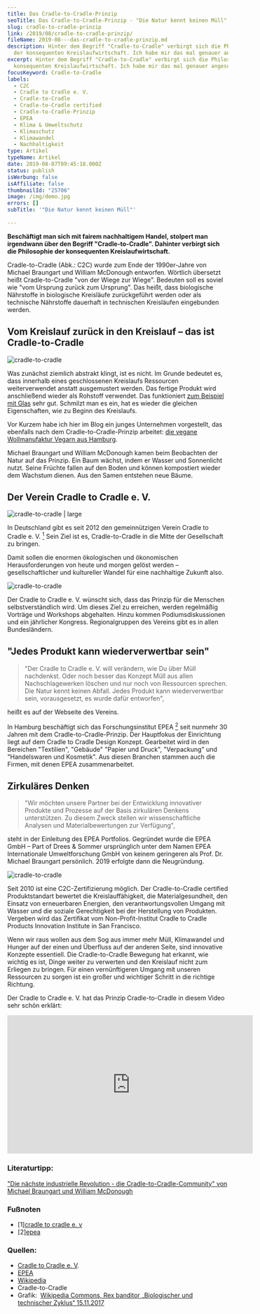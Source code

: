 ```yaml
---
title: Das Cradle-to-Cradle-Prinzip
seoTitle: Das Cradle-to-Cradle-Prinzip - "Die Natur kennt keinen Müll"
slug: cradle-to-cradle-prinzip
link: /2019/08/cradle-to-cradle-prinzip/
fileName: 2019-08---das-cradle-to-cradle-prinzip.md
description: Hinter dem Begriff "Cradle-to-Cradle" verbirgt sich die Philosophie
  der konsequenten Kreislaufwirtschaft. Ich habe mir das mal genauer angeschaut.
excerpt: Hinter dem Begriff "Cradle-to-Cradle" verbirgt sich die Philosophie der
  konsequenten Kreislaufwirtschaft. Ich habe mir das mal genauer angeschaut.
focusKeyword: Cradle-to-Cradle
labels:
  - C2C
  - Cradle to Cradle e. V.
  - Cradle-to-Cradle
  - Cradle-to-Cradle certified
  - Cradle-to-Cradle-Prinzip
  - EPEA
  - Klima & Umweltschutz
  - Klimaschutz
  - Klimawandel
  - Nachhaltigkeit
type: Artikel
typeName: Artikel
date: 2019-08-07T09:45:18.000Z
status: publish
isWerbung: false
isAffiliate: false
thumbnailId: "25706"
image: /img/demo.jpg
errors: []
subTitle: '"Die Natur kennt keinen Müll"'
  
---
```


**Beschäftigt man sich mit fairem nachhaltigem Handel, stolpert man irgendwann
über den Begriff "Cradle-to-Cradle". Dahinter verbirgt sich die Philosophie der
konsequenten Kreislaufwirtschaft.**

Cradle-to-Cradle (Abk.: C2C) wurde zum Ende der 1990er-Jahre von Michael
Braungart und William McDonough entworfen. Wörtlich übersetzt heißt
Cradle-to-Cradle "von der Wiege zur Wiege". Bedeuten soll es soviel wie "vom
Ursprung zurück zum Ursprung". Das heißt, dass biologische Nährstoffe in
biologische Kreisläufe zurückgeführt werden oder als technische Nährstoffe
dauerhaft in technischen Kreisläufen eingebunden werden.

## Vom Kreislauf zurück in den Kreislauf – das ist Cradle-to-Cradle

![cradle-to-cradle](http://cardamonchai.com/wp-content/uploads/2019/08/cradle-to-cradle-3-400x266.jpg)

Was zunächst ziemlich abstrakt klingt, ist es nicht. Im Grunde bedeutet es, dass
innerhalb eines geschlossenen Kreislaufs Ressourcen weiterverwendet anstatt
ausgemustert werden. Das fertige Produkt wird anschließend wieder als Rohstoff
verwendet. Das funktioniert
[zum Beispiel mit Glas](/2018/07/glas-statt-plastik/) sehr gut. Schmilzt man es
ein, hat es wieder die gleichen Eigenschaften, wie zu Beginn des Kreislaufs.

Vor Kurzem habe ich hier im Blog ein junges Unternehmen vorgestellt, das
ebenfalls nach dem Cradle-to-Cradle-Prinzip arbeitet:
[die vegane Wollmanufaktur Vegarn aus Hamburg](/2019/08/vegane-wolle-vegarn-interview/).

Michael Braungart und William McDonough kamen beim Beobachten der Natur auf das
Prinzip. Ein Baum wächst, indem er Wasser und Sonnenlicht nutzt. Seine Früchte
fallen auf den Boden und können kompostiert wieder dem Wachstum dienen. Aus den
Samen entstehen neue Bäume.

## Der Verein Cradle to Cradle e. V.

![cradle-to-cradle | large](http://cardamonchai.com/wp-content/uploads/2019/08/cradle-to-cradle-1-520x276.jpg "Biologischer und technischer Zyklus. Grafik: Wikipedia Commons, Rex banditor")

In Deutschland gibt es seit 2012 den gemeinnützigen Verein Cradle to Cradle e.
V. [<sup>1</sup>](#1) Sein Ziel ist es, Cradle-to-Cradle in die Mitte der
Gesellschaft zu bringen.

Damit sollen die enormen ökologischen und ökonomischen Herausforderungen von
heute und morgen gelöst werden – gesellschaftlicher und kultureller Wandel für
eine nachhaltige Zukunft also.

![cradle-to-cradle](http://cardamonchai.com/wp-content/uploads/2019/08/cradle-to-cradle-2-400x601.jpg)

Der Cradle to Cradle e. V. wünscht sich, dass das Prinzip für die Menschen
selbstverständlich wird. Um dieses Ziel zu erreichen, werden regelmäßig Vorträge
und Workshops abgehalten. Hinzu kommen Podiumsdiskussionen und ein jährlicher
Kongress. Regionalgruppen des Vereins gibt es in allen Bundesländern.

## "Jedes Produkt kann wiederverwertbar sein"

> "Der Cradle to Cradle e. V. will verändern, wie Du über Müll nachdenkst. Oder
> noch besser das Konzept Müll aus allen Nachschlagewerken löschen und nur noch
> von Ressourcen sprechen. Die Natur kennt keinen Abfall. Jedes Produkt kann
> wiederverwertbar sein, vorausgesetzt, es wurde dafür entworfen",

heißt es auf der Webseite des Vereins.

In Hamburg beschäftigt sich das Forschungsinstitut EPEA [<sup>2</sup>](#2) seit
nunmehr 30 Jahren mit dem Cradle-to-Cradle-Prinzip. Der Hauptfokus der
Einrichtung liegt auf dem Cradle to Cradle Design Konzept. Gearbeitet wird in
den Bereichen "Textilien", "Gebäude" "Papier und Druck", "Verpackung" und
"Handelswaren und Kosmetik". Aus diesen Branchen stammen auch die Firmen, mit
denen EPEA zusammenarbeitet.

## Zirkuläres Denken

> "Wir möchten unsere Partner bei der Entwicklung innovativer Produkte und
> Prozesse auf der Basis zirkulären Denkens unterstützen. Zu diesem Zweck
> stellen wir wissenschaftliche Analysen und Materialbewertungen zur Verfügung",

steht in der Einleitung des EPEA Portfolios. Gegründet wurde die EPEA GmbH –
Part of Drees &amp; Sommer ursprünglich unter dem Namen EPEA Internationale
Umweltforschung GmbH von keinem geringeren als Prof. Dr. Michael Braungart
persönlich. 2019 erfolgte dann die Neugründung.

![cradle-to-cradle](http://cardamonchai.com/wp-content/uploads/2019/08/cradle-to-cradle-4-400x266.jpg)

Seit 2010 ist eine C2C-Zertifizierung möglich. Der Cradle-to-Cradle certified
Produktstandart bewertet die Kreislauffähigkeit, die Materialgesundheit, den
Einsatz von erneuerbaren Energien, den verantwortungsvollen Umgang mit Wasser
und die soziale Gerechtigkeit bei der Herstellung von Produkten. Vergeben wird
das Zertifikat vom Non-Profit-Institut Cradle to Cradle Products Innovation
Institute in San Francisco.

Wenn wir raus wollen aus dem Sog aus immer mehr Müll, Klimawandel und Hunger auf
der einen und Überfluss auf der anderen Seite, sind innovative Konzepte
essentiell. Die Cradle-to-Cradle Bewegung hat erkannt, wie wichtig es ist, Dinge
weiter zu verwerten und den Kreislauf nicht zum Erliegen zu bringen. Für einen
vernünftigeren Umgang mit unseren Ressourcen zu sorgen ist ein großer und
wichtiger Schritt in die richtige Richtung.

Der Cradle to Cradle e. V. hat das Prinzip Cradle-to-Cradle in diesem Video sehr
schön erklärt:

<iframe src="https://www.youtube.com/embed/g1tIGLy3PHw" width="560" height="315" frameborder="0" allowfullscreen="allowfullscreen"></iframe>

### Literaturtipp:

["Die nächste industrielle Revolution - die Cradle-to-Cradle-Community" von Michael Braungart und William McDonough](https://amzn.to/2M4HdEm)

### Fußnoten

- [1][cradle to cradle e. v](https://c2c-ev.de/)
- [2][epea](https://epea-hamburg.com)

<h4></h4>

### Quellen:

- [Cradle to Cradle e. V](https://c2c-ev.de/).
- [EPEA](https://epea-hamburg.com)
- [Wikipedia](https://de.wikipedia.org/wiki/Cradle_to_Cradle)
- Cradle-to-Cradle
- Grafik: 
  [Wikipedia Commons, Rex banditor „Biologischer und technischer Zyklus“ 15.11.2017](https://commons.wikimedia.org/wiki/File:Cradle_to_cradle.jpg)

  